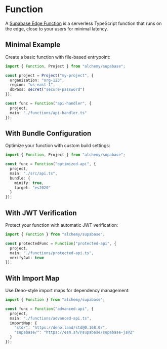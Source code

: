 # Function

A [Supabase Edge Function](https://supabase.com/docs/guides/functions) is a serverless TypeScript function that runs on the edge, close to your users for minimal latency.

## Minimal Example

Create a basic function with file-based entrypoint:

```ts
import { Function, Project } from "alchemy/supabase";

const project = Project("my-project", {
  organization: "org-123",
  region: "us-east-1",
  dbPass: secret("secure-password")
});

const func = Function("api-handler", {
  project,
  main: "./functions/api-handler.ts"
});
```

## With Bundle Configuration

Optimize your function with custom build settings:

```ts
import { Function, Project } from "alchemy/supabase";

const func = Function("optimized-api", {
  project,
  main: "./src/api.ts",
  bundle: {
    minify: true,
    target: "es2020"
  }
});
```

## With JWT Verification

Protect your function with automatic JWT verification:

```ts
import { Function } from "alchemy/supabase";

const protectedFunc = Function("protected-api", {
  project,
  main: "./functions/protected-api.ts",
  verifyJwt: true
});
```

## With Import Map

Use Deno-style import maps for dependency management:

```ts
import { Function } from "alchemy/supabase";

const func = Function("advanced-api", {
  project,
  main: "./functions/advanced-api.ts",
  importMap: {
    "std/": "https://deno.land/std@0.168.0/",
    "supabase/": "https://esm.sh/@supabase/supabase-js@2"
  }
});
```
